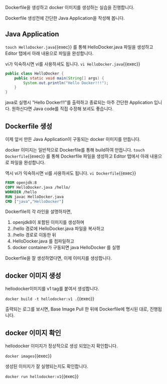 Dockerfile을 생성하고 docker 이미지를 생성하는 실습을 진행합니다.

Dockerfile 생성전에 간단한 Java Application을 작성해 봅니다.

## Java Application
`touch HelloDocker.java`{{exec}} 를 통해 HelloDocker.java 파일을 생성하고
Editor 탭에서 아래 내용으로 파일을 완성합니다.

vi가 익숙하시면 vi를 사용하셔도 됩니다.
`vi HelloDocker.java`{{exec}}

```java
public class HelloDocker {
	public static void main(String[] args) {
		System.out.println("Hello Docker!!!");
	}
}
```

java로 실행시 "Hello Docker!!!"를 출력하고 종료되는 아주 간단한 Application 입니다.
원하신다면 Java code를 직접 수정해 보셔도 좋습니다.

## Dockerfile 생성
이제 앞서 만든 Java Application이 구동되는 docker 이미지를 만듭니다.

docker 이미지는 일반적으로 Dockerfile를 통해 build하여 만듭니다.
`touch Dockerfile`{{exec}} 를 통해 Dockerfile 파일을 생성하고
Editor 탭에서 아래 내용으로 파일을 완성합니다.

역시 vi가 익숙하시면 vi를 사용하셔도 됩니다.
`vi Dockerfile`{{exec}}

```Dockerfile
FROM openjdk:8
COPY HelloDocker.java /hello/
WORKDIR /hello
RUN javac HelloDocker.java
CMD ["java","HelloDocker"]
```

Dockerfile의 각 라인을 설명하자면,
1. openjdk8이 포함된 이미지를 생성하며
2. /hello 경로에 HelloDocker.java 파일을 복사하고
3. /hello 경로로 이동한 뒤
4. HelloDocker.java 를 컴파일하고
5. docker container가 구동되면 java HelloDocker 를 실행

Dockerfile을 잘 생성하였다면, 이제 이미지를 생성합니다.

## docker 이미지 생성
hellodocker이미지를 v1 tag를 붙여서 생성합니다.

`docker build -t hellodocker:v1 .`{{exec}}

출력되는 로그를 보시면, Base Image Pull 한 뒤에 Dockerfile에 명시된 대로, 진행됩니다.


## docker 이미지 확인
hellodocker 이미지가 정상적으로 생성 되었는지 확인합니다.

`docker images`{{exec}}

생성된 이미지가 잘 실행되는지도 확인합니다.

`docker run hellodocker:v1`{{exec}}
